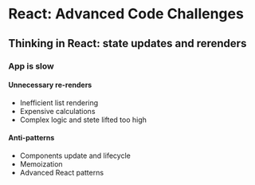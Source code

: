 # React: Advanced Code Challenges

## Thinking in React: state updates and rerenders

### App is slow

#### Unnecessary re-renders

- Inefficient list rendering
- Expensive calculations
- Complex logic and stete lifted too high

#### Anti-patterns

- Components update and lifecycle
- Memoization
- Advanced React patterns

```tsx

```
